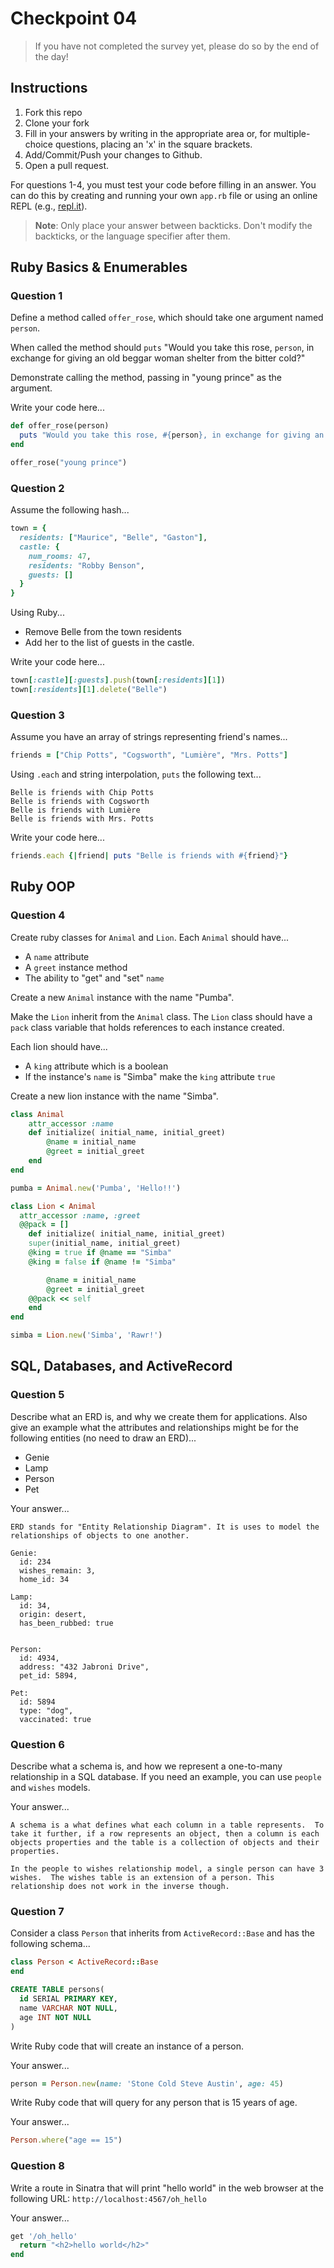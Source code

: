 # Checkpoint 04

> If you have not completed the survey yet,
please do so by the end of the day!

## Instructions

1. Fork this repo
2. Clone your fork
3. Fill in your answers by writing in the appropriate area or, for multiple-choice questions, placing an 'x' in the square brackets.
4. Add/Commit/Push your changes to Github.
5. Open a pull request.

For questions 1-4, you must test your code before filling in an answer. You can do this by creating and running your own `app.rb` file or using an online REPL (e.g., [repl.it](https://repl.it/)).

> **Note**: Only place your answer between backticks. Don't modify the backticks,
or the language specifier after them.

## Ruby Basics & Enumerables

### Question 1

Define a method called `offer_rose`, which should take one argument named `person`.

When called the method should `puts` "Would you take this rose, `person`, in exchange for giving an old beggar woman shelter from the bitter cold?"

Demonstrate calling the method, passing in "young prince" as the argument.

Write your code here...

```ruby
def offer_rose(person)
  puts "Would you take this rose, #{person}, in exchange for giving an old beggar woman shelter from the bitter cold?"
end

offer_rose("young prince")
```

### Question 2

Assume the following hash...

```ruby
town = {
  residents: ["Maurice", "Belle", "Gaston"],
  castle: {
    num_rooms: 47,
    residents: "Robby Benson",
    guests: []
  }
}
```

Using Ruby...
- Remove Belle from the town residents
- Add her to the list of guests in the castle.

Write your code here...

```ruby
town[:castle][:guests].push(town[:residents][1])
town[:residents][1].delete("Belle")
```

### Question 3

Assume you have an array of strings representing friend's names...

```ruby
friends = ["Chip Potts", "Cogsworth", "Lumière", "Mrs. Potts"]
```

Using `.each` and string interpolation, `puts` the following text...

```
Belle is friends with Chip Potts
Belle is friends with Cogsworth
Belle is friends with Lumière
Belle is friends with Mrs. Potts
```

Write your code here...

```ruby
friends.each {|friend| puts "Belle is friends with #{friend}"}
```

## Ruby OOP

### Question 4

Create ruby classes for `Animal` and `Lion`. Each `Animal` should have...
- A `name` attribute
- A `greet` instance method
- The ability to "get" and "set" `name`

Create a new `Animal` instance with the name "Pumba".

Make the `Lion` inherit from the `Animal` class. The `Lion` class should have a `pack` class variable that holds references to each instance created.

Each lion should have...
- A `king` attribute which is a boolean
- If the instance's `name` is "Simba" make the `king` attribute `true`

Create a new lion instance with the name "Simba".

```ruby
class Animal
	attr_accessor :name
	def initialize( initial_name, initial_greet)
		@name = initial_name
		@greet = initial_greet
	end
end

pumba = Animal.new('Pumba', 'Hello!!')

class Lion < Animal
  attr_accessor :name, :greet
  @@pack = []
	def initialize( initial_name, initial_greet)
    super(initial_name, initial_greet)
    @king = true if @name == "Simba"
    @king = false if @name != "Simba"

		@name = initial_name
		@greet = initial_greet
    @@pack << self
	end
end

simba = Lion.new('Simba', 'Rawr!')
```

## SQL, Databases, and ActiveRecord

### Question 5

Describe what an ERD is, and why we create them for applications. Also give an
example what the attributes and relationships might be for the following
entities (no need to draw an ERD)...
- Genie
- Lamp
- Person
- Pet

Your answer...

```
ERD stands for "Entity Relationship Diagram". It is uses to model the relationships of objects to one another.

Genie:
  id: 234
  wishes_remain: 3,
  home_id: 34

Lamp:
  id: 34,
  origin: desert,
  has_been_rubbed: true


Person:
  id: 4934,
  address: "432 Jabroni Drive",
  pet_id: 5894,

Pet:
  id: 5894
  type: "dog",
  vaccinated: true

```

### Question 6

Describe what a schema is, and how we represent a one-to-many relationship in a
SQL database. If you need an example, you can use `people` and `wishes` models.

Your answer...

```
A schema is a what defines what each column in a table represents.  To take it further, if a row represents an object, then a column is each objects properties and the table is a collection of objects and their properties.

In the people to wishes relationship model, a single person can have 3 wishes.  The wishes table is an extension of a person. This relationship does not work in the inverse though.
```

### Question 7

Consider a class `Person` that inherits from `ActiveRecord::Base` and has the following schema...

```ruby
class Person < ActiveRecord::Base
end
```

```sql
CREATE TABLE persons(
  id SERIAL PRIMARY KEY,
  name VARCHAR NOT NULL,
  age INT NOT NULL
)
```

Write Ruby code that will create an instance of a person.

Your answer...

```ruby
person = Person.new(name: 'Stone Cold Steve Austin', age: 45)
```

Write Ruby code that will query for any person that is 15 years of age.

Your answer...

```ruby
Person.where("age == 15")
```

### Question 8

Write a route in Sinatra that will print "hello world" in the web browser at the following URL: `http://localhost:4567/oh_hello`

Your answer...

```ruby
get '/oh_hello'
  return "<h2>hello world</h2>"
end
```
